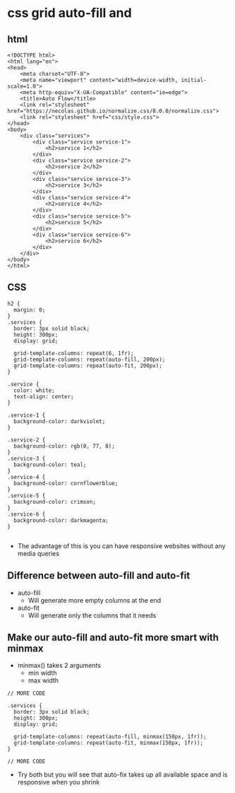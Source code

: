 # css grid auto-fill and 
## html
```
<!DOCTYPE html>
<html lang="en">
<head>
    <meta charset="UTF-8">
    <meta name="viewport" content="width=device-width, initial-scale=1.0">
    <meta http-equiv="X-UA-Compatible" content="ie=edge">
    <title>Auto Flow</title>
    <link rel="stylesheet" href="https://necolas.github.io/normalize.css/8.0.0/normalize.css">
    <link rel="stylesheet" href="css/style.css">
</head>
<body>
    <div class="services">
        <div class="service service-1">
            <h2>service 1</h2>
        </div>
        <div class="service service-2">
            <h2>service 2</h2>
        </div>
        <div class="service service-3">
            <h2>service 3</h2>
        </div>
        <div class="service service-4">
            <h2>service 4</h2>
        </div>
        <div class="service service-5">
            <h2>service 5</h2>
        </div>
        <div class="service service-6">
            <h2>service 6</h2>
        </div>
    </div>
</body>
</html>

```

## CSS
```
h2 {
  margin: 0;
}
.services {
  border: 3px solid black;
  height: 300px;
  display: grid;

  grid-template-columns: repeat(6, 1fr);
  grid-template-columns: repeat(auto-fill, 200px);
  grid-template-columns: repeat(auto-fit, 200px);
}

.service {
  color: white;
  text-align: center;
}

.service-1 {
  background-color: darkviolet;
}

.service-2 {
  background-color: rgb(8, 77, 8);
}
.service-3 {
  background-color: teal;
}
.service-4 {
  background-color: cornflowerblue;
}
.service-5 {
  background-color: crimson;
}
.service-6 {
  background-color: darkmagenta;
}


```

* The advantage of this is you can have responsive websites without any media queries

## Difference between auto-fill and auto-fit
* auto-fill
    - Will generate more empty columns at the end
* auto-fit
    - Will generate only the columns that it needs

## Make our auto-fill and auto-fit more smart with minmax
* minmax() takes 2 arguments
    - min width
    - max width

```
// MORE CODE

.services {
  border: 3px solid black;
  height: 300px;
  display: grid;

  grid-template-columns: repeat(auto-fill, minmax(150px, 1fr));
  grid-template-columns: repeat(auto-fit, minmax(150px, 1fr));
}

// MORE CODE
```

* Try both but you will see that auto-fix takes up all available space and is responsive when you shrink
